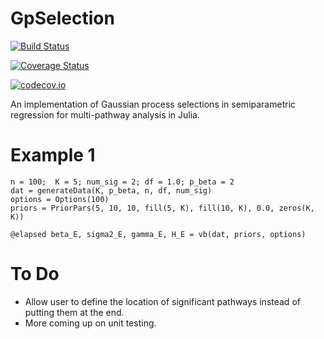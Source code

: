 # GpSelection

[![Build Status](https://travis-ci.org/jiali-vt/GpSelection.jl.svg?branch=master)](https://travis-ci.org/jiali-vt/GpSelection.jl)

[![Coverage Status](https://coveralls.io/repos/jiali-vt/GpSelection.jl/badge.svg?branch=master&service=github)](https://coveralls.io/github/jiali-vt/GpSelection.jl?branch=master)

[![codecov.io](http://codecov.io/github/jiali-vt/GpSelection.jl/coverage.svg?branch=master)](http://codecov.io/github/jiali-vt/GpSelection.jl?branch=master)

An implementation of Gaussian process selections in semiparametric regression for multi-pathway analysis in Julia.

# Example 1
```
n = 100;  K = 5; num_sig = 2; df = 1.0; p_beta = 2
dat = generateData(K, p_beta, n, df, num_sig)
options = Options(100)
priors = PriorPars(5, 10, 10, fill(5, K), fill(10, K), 0.0, zeros(K, K))

@elapsed beta_E, sigma2_E, gamma_E, H_E = vb(dat, priors, options)

```       

# To Do
* Allow user to define the location of significant pathways instead of putting them at the end.
* More coming up on unit testing.
